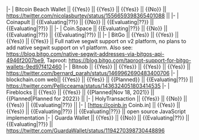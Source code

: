 |-
| Bitcoin Beach Wallet || {{Yes}} || {{Yes}} || {{Yes}} || {{No}} || https://twitter.com/nicolasburtey/status/1556659398365401088 ||
|-
| Coinapult  || {{Evaluating|??}} || {{No}} || {{Evaluating|??}} || {{Evaluating|??}} ||
|-
| Coin.Space || {{Evaluating|??}} || {{No}} || {{Evaluating|??}} || {{Evaluating|??}} ||
|-
| BitGo || {{Yes}} || {{Yes}} || {{Yes}} || {{Yes}} || Full native segwit support on v2 platform, no plans to add native segwit support on v1 platform. Also see: https://blog.bitgo.com/native-segwit-addresses-via-bitgos-api-4946f2007be9, Taproot: https://blog.bitgo.com/taproot-support-for-bitgo-wallets-9ed97f412460
|-
| Bitnob || {{Yes}} || {{Yes}} || {{Yes}} || {{Yes}} || https://twitter.com/bernard_parah/status/1469962690483400706
|-
| blockchain.com web|| {{Yes}} || {{Yes}} || {{Planned}} || {{Evaluating|??}} || https://twitter.com/Pellicceama/status/1436324051803414535
|-
| Fireblocks || {{Yes}} || {{Yes}} || {{Planned|Nov 18, 2021}} || {{Planned|Planned for 2022}} ||
|-
| HolyTransaction || {{Yes}} || {{No}} || {{Yes}} || {{Evaluating|??}} ||
|-
| [https://coinb.in Coinb.in] || {{Yes}} || {{Yes}} || {{Evaluating|??}} || {{Evaluating|??}} || open source JavaScript implementation
|-
| Guarda Wallet || {{Yes}} || {{No}} || {{Evaluating|??}} || {{Evaluating|??}} || https://twitter.com/GuardaWallet/status/1194270398730448896